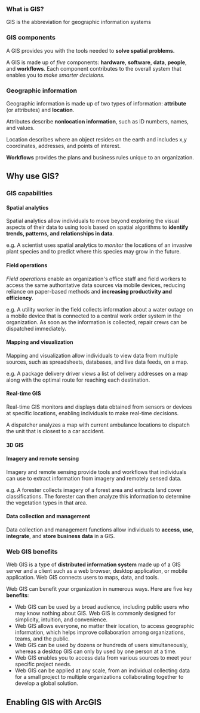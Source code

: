 ### What is GIS?



GIS is the abbreviation for geographic information systems



### GIS components

A GIS provides you with the tools needed to **solve spatial problems.** 

A GIS is made up of *five* components: **hardware**, **software**, **data**, **people**, and **workflows**. Each component contributes to the overall system that enables you to *make smarter decisions.* 



### Geographic information

Geographic information is made up of two types of information: **attribute** (or attributes) and **location**.



Attributes describe **nonlocation information**, such as ID numbers, names, and values.

Location describes where an object resides on the earth and includes x,y coordinates, addresses, and points of interest.



**Workflows** provides the plans and business rules unique to an organization.

## Why use GIS?

### GIS capabilities

#### Spatial analytics

Spatial analytics allow individuals to move beyond exploring the visual aspects of their data to using tools based on spatial algorithms to **identify trends, patterns, and relationships in data**.

e.g. A scientist uses spatial analytics to *monitor* the locations of an invasive plant species and to predict where this species may grow in the future.

#### Field operations

*Field operations* enable an organization's office staff and field workers to access the same authoritative data sources via mobile devices, reducing reliance on paper-based methods and **increasing productivity and efficiency**.



e.g. A utility worker in the field collects information about a water outage on a mobile device that is connected to a central work order system in the organization. As soon as the information is collected, repair crews can be dispatched immediately.



#### Mapping and visualization

Mapping and visualization allow individuals to view data from multiple sources, such as spreadsheets, databases, and live data feeds, on a map.



e.g. A package delivery driver views a list of delivery addresses on a map along with the optimal route for reaching each destination.



#### Real-time GIS

Real-time GIS monitors and displays data obtained from sensors or devices at specific locations, enabling individuals to make real-time decisions.

A dispatcher analyzes a map with current ambulance locations to dispatch the unit that is closest to a car accident.



#### 3D GIS



#### Imagery and remote sensing

Imagery and remote sensing provide tools and workflows that individuals can use to extract information from imagery and remotely sensed data.



e.g. A forester collects imagery of a forest area and extracts land cover classifications. The forester can then analyze this information to determine the vegetation types in that area.



#### Data collection and management

Data collection and management functions allow individuals to **access**, **use**, **integrate**, and **store business data** in a GIS.



### Web GIS benefits

Web GIS is a type of **distributed information system** made up of a GIS server and a client such as a web browser, desktop application, or mobile application. Web GIS connects users to maps, data, and tools.

Web GIS can benefit your organization in numerous ways. Here are five key **benefits**:

 

- Web GIS can be used by a broad audience, including public users who may know nothing about GIS. Web GIS is commonly designed for simplicity, intuition, and convenience.
- Web GIS allows everyone, no matter their location, to access geographic information, which helps improve collaboration among organizations, teams, and the public.
- Web GIS can be used by dozens or hundreds of users simultaneously, whereas a desktop GIS can only by used by one person at a time.
- Web GIS enables you to access data from various sources to meet your specific project needs.
- Web GIS can be applied at any scale, from an individual collecting data for a small project to multiple organizations collaborating together to develop a global solution.



## Enabling GIS with ArcGIS

